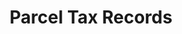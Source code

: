 ---
schema: default
title: Parcel Tax Records
organization: City of St. Louis
notes: >-
  Parcel ownership, zoning, land use, assessment, and tax payment records
resources:
  - name: 'CSVs of parcel tax records'
    url: 'https://github.com/OpenDataSTL/stl-parcel-sales'
    format: csv
license: ''
category:
  - Planning / Zoning
  - Properties
maintainer: ''
maintainer_email: ''
---